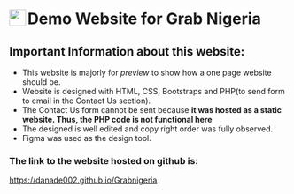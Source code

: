 
# <a href="url"><img src="https://danade002.github.io/Grabnigeria/img/logo.png" align="left" height="30"></a>Demo Website for Grab Nigeria

## Important Information about this website: 
- This website is majorly for _preview_ to show how a one page website should be. 
- Website is designed with HTML, CSS, Bootstraps and PHP(to send form to email in the Contact Us section).
- The Contact Us form cannot be sent because __it was hosted as a static website. Thus, the PHP code is not functional here__
- The designed is well edited and copy right order was fully observed.
- Figma was used as the design tool.

### The link to the website hosted on github is:
https://danade002.github.io/Grabnigeria







